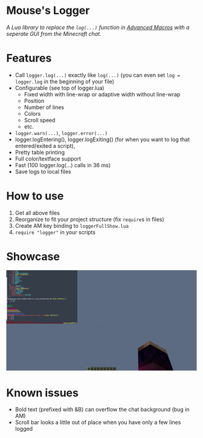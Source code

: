 **Mouse's Logger**
==============
_A Lua library to replace the `log(...)` function in [Advanced Macros](https://github.com/AdvancedMacros/AdvancedMacros) with a seperate GUI from the Minecraft chat._

# Features
* Call `logger.log(...)` exactly like `log(...)` (you can even set `log = logger.log` in the beginning of your file)
* Configurable (see top of logger.lua)
    * Fixed width with line-wrap or adaptive width without line-wrap
    * Position
    * Number of lines
    * Colors
    * Scroll speed
    * etc.
* `logger.warn(...)`, `logger.error(...)`
* logger.logEntering(), logger.logExiting() (for when you want to log that entered/exited a script), 
* Pretty table printing
* Full color/textface support
* Fast (100 logger.log(...) calls in 36 ms)
* Save logs to local files

# How to use
1. Get all above files
2. Reorganize to fit your project structure (fix `require`s in files)
3. Create AM key binding to `loggerFullShow.lua`
4. `require "logger"` in your scripts

# Showcase

![demo](/demo.png)

# Known issues
* Bold text (prefixed with &B) can overflow the chat background (bug in AM)
* Scroll bar looks a little out of place when you have only a few lines logged
